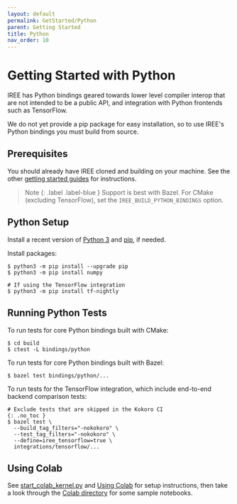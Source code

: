 ```yaml
---
layout: default
permalink: GetStarted/Python
parent: Getting Started
title: Python
nav_order: 10
---
```


# Getting Started with Python

IREE has Python bindings geared towards lower level compiler interop that are
not intended to be a public API, and integration with Python frontends such as
TensorFlow.

We do not yet provide a pip package for easy installation, so to use IREE's
Python bindings you must build from source.

## Prerequisites

You should already have IREE cloned and building on your machine. See the other
[getting started guides](.) for instructions.

> Note
> {: .label .label-blue }
> Support is best with Bazel.
> For CMake (excluding TensorFlow), set the `IREE_BUILD_PYTHON_BINDINGS` option.

## Python Setup

Install a recent version of [Python 3](https://www.python.org/downloads/) and
[pip](https://pip.pypa.io/en/stable/installing/), if needed.

Install packages:

```shell
$ python3 -m pip install --upgrade pip
$ python3 -m pip install numpy

# If using the TensorFlow integration
$ python3 -m pip install tf-nightly
```

## Running Python Tests

To run tests for core Python bindings built with CMake:

```shell
$ cd build
$ ctest -L bindings/python
```

To run tests for core Python bindings built with Bazel:

```shell
$ bazel test bindings/python/...
```

To run tests for the TensorFlow integration, which include end-to-end backend
comparison tests:

```shell
# Exclude tests that are skipped in the Kokoro CI
{: .no_toc }
$ bazel test \
  --build_tag_filters="-nokokoro" \
  --test_tag_filters="-nokokoro" \
  --define=iree_tensorflow=true \
  integrations/tensorflow/...
```

## Using Colab

See
[start_colab_kernel.py](https://github.com/google/iree/blob/main/colab/start_colab_kernel.py)
and
[Using Colab](https://github.com/google/iree/blob/main/docs/using_colab.md)
for setup instructions, then take a look through the
[Colab directory](https://github.com/google/iree/tree/main/colab) for some
sample notebooks.